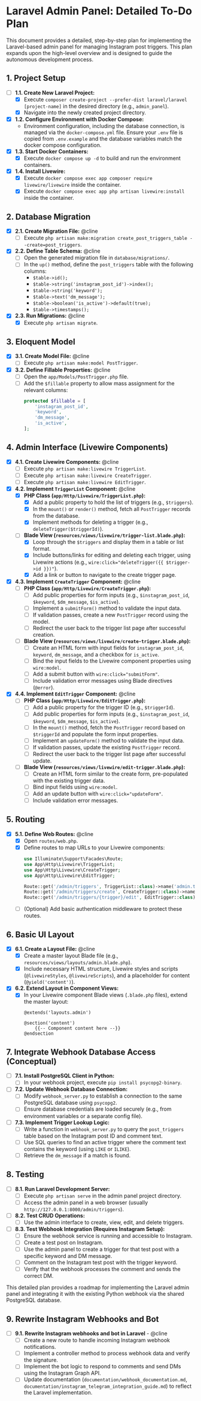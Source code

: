 # Laravel Admin Panel: Detailed To-Do Plan

This document provides a detailed, step-by-step plan for implementing the Laravel-based admin panel for managing Instagram post triggers. This plan expands upon the high-level overview and is designed to guide the autonomous development process.

## 1. Project Setup

*   [ ] **1.1. Create New Laravel Project:**
    *   [x] Execute `composer create-project --prefer-dist laravel/laravel [project-name]` in the desired directory (e.g., `admin_panel`).
    *   [x] Navigate into the newly created project directory.
*   [x] **1.2. Configure Environment with Docker Compose:**
    *   Environment configuration, including the database connection, is managed via the `docker-compose.yml` file. Ensure your `.env` file is copied from `.env.example` and the database variables match the docker compose configuration.
*   [x] **1.3. Start Docker Containers:**
    *   [x] Execute `docker compose up -d` to build and run the environment containers.
*   [x] **1.4. Install Livewire:**
    *   [x] Execute `docker compose exec app composer require livewire/livewire` inside the container.
    *   [x] Execute `docker compose exec app php artisan livewire:install` inside the container.

## 2. Database Migration

*   [x] **2.1. Create Migration File:** @cline
    *   [ ] Execute `php artisan make:migration create_post_triggers_table --create=post_triggers`.
*   [x] **2.2. Define Table Schema:** @cline
    *   [ ] Open the generated migration file in `database/migrations/`.
    *   [ ] In the `up()` method, define the `post_triggers` table with the following columns:
        *   `$table->id();`
        *   `$table->string('instagram_post_id')->index();`
        *   `$table->string('keyword');`
        *   `$table->text('dm_message');`
        *   `$table->boolean('is_active')->default(true);`
        *   `$table->timestamps();`
*   [x] **2.3. Run Migrations:** @cline
    *   [x] Execute `php artisan migrate`.

## 3. Eloquent Model

*   [x] **3.1. Create Model File:** @cline
    *   [ ] Execute `php artisan make:model PostTrigger`.
*   [x] **3.2. Define Fillable Properties:** @cline
    *   [ ] Open the `app/Models/PostTrigger.php` file.
    *   [ ] Add the `$fillable` property to allow mass assignment for the relevant columns:
        ```php
        protected $fillable = [
            'instagram_post_id',
            'keyword',
            'dm_message',
            'is_active',
        ];
        ```

## 4. Admin Interface (Livewire Components)

*   [x] **4.1. Create Livewire Components:** @cline
    *   [ ] Execute `php artisan make:livewire TriggerList`.
    *   [ ] Execute `php artisan make:livewire CreateTrigger`.
    *   [ ] Execute `php artisan make:livewire EditTrigger`.
*   [x] **4.2. Implement `TriggerList` Component:** @cline
    *   [x] **PHP Class (`app/Http/Livewire/TriggerList.php`):**
        *   [x] Add a public property to hold the list of triggers (e.g., `$triggers`).
        *   [x] In the `mount()` or `render()` method, fetch all `PostTrigger` records from the database.
        *   [x] Implement methods for deleting a trigger (e.g., `deleteTrigger($triggerId)`).
    *   [ ] **Blade View (`resources/views/livewire/trigger-list.blade.php`):**
        *   [x] Loop through the `$triggers` and display them in a table or list format.
        *   [x] Include buttons/links for editing and deleting each trigger, using Livewire actions (e.g., `wire:click="deleteTrigger({{ $trigger->id }})"`).
        *   [x] Add a link or button to navigate to the create trigger page.
*   [x] **4.3. Implement `CreateTrigger` Component:** @cline
    *   [ ] **PHP Class (`app/Http/Livewire/CreateTrigger.php`):**
        *   [ ] Add public properties for form inputs (e.g., `$instagram_post_id`, `$keyword`, `$dm_message`, `$is_active`).
        *   [ ] Implement a `submitForm()` method to validate the input data.
        *   [ ] If validation passes, create a new `PostTrigger` record using the model.
        *   [ ] Redirect the user back to the trigger list page after successful creation.
    *   [ ] **Blade View (`resources/views/livewire/create-trigger.blade.php`):**
        *   [ ] Create an HTML form with input fields for `instagram_post_id`, `keyword`, `dm_message`, and a checkbox for `is_active`.
        *   [ ] Bind the input fields to the Livewire component properties using `wire:model`.
        *   [ ] Add a submit button with `wire:click="submitForm"`.
        *   [ ] Include validation error messages using Blade directives (`@error`).
*   [x] **4.4. Implement `EditTrigger` Component:** @cline
    *   [ ] **PHP Class (`app/Http/Livewire/EditTrigger.php`):**
        *   [ ] Add a public property for the trigger ID (e.g., `$triggerId`).
        *   [ ] Add public properties for form inputs (e.g., `$instagram_post_id`, `$keyword`, `$dm_message`, `$is_active`).
        *   [ ] In the `mount()` method, fetch the `PostTrigger` record based on `$triggerId` and populate the form input properties.
        *   [ ] Implement an `updateForm()` method to validate the input data.
        *   [ ] If validation passes, update the existing `PostTrigger` record.
        *   [ ] Redirect the user back to the trigger list page after successful update.
    *   [ ] **Blade View (`resources/views/livewire/edit-trigger.blade.php`):**
        *   [ ] Create an HTML form similar to the create form, pre-populated with the existing trigger data.
        *   [ ] Bind input fields using `wire:model`.
        *   [ ] Add an update button with `wire:click="updateForm"`.
        *   [ ] Include validation error messages.

## 5. Routing

*   [x] **5.1. Define Web Routes:** @cline
    *   [x] Open `routes/web.php`.
    *   [x] Define routes to map URLs to your Livewire components:
        ```php
        use Illuminate\Support\Facades\Route;
        use App\Http\Livewire\TriggerList;
        use App\Http\Livewire\CreateTrigger;
        use App\Http\Livewire\EditTrigger;

        Route::get('/admin/triggers', TriggerList::class)->name('admin.triggers.index');
        Route::get('/admin/triggers/create', CreateTrigger::class)->name('admin.triggers.create');
        Route::get('/admin/triggers/{trigger}/edit', EditTrigger::class)->name('admin.triggers.edit');
        ```
    *   [ ] (Optional) Add basic authentication middleware to protect these routes.

## 6. Basic UI Layout

*   [x] **6.1. Create a Layout File:** @cline
    *   [x] Create a master layout Blade file (e.g., `resources/views/layouts/admin.blade.php`).
    *   [x] Include necessary HTML structure, Livewire styles and scripts (`@livewireStyles`, `@livewireScripts`), and a placeholder for content (`@yield('content')`).
*   [x] **6.2. Extend Layout in Component Views:**
    *   [x] In your Livewire component Blade views (`.blade.php` files), extend the master layout:
        ```blade
        @extends('layouts.admin')

        @section('content')
            {{-- Component content here --}}
        @endsection
        ```

## 7. Integrate Webhook Database Access (Conceptual)

*   [ ] **7.1. Install PostgreSQL Client in Python:**
    *   [ ] In your webhook project, execute `pip install psycopg2-binary`.
*   [ ] **7.2. Update Webhook Database Connection:**
    *   [ ] Modify `webhook_server.py` to establish a connection to the same PostgreSQL database using `psycopg2`.
    *   [ ] Ensure database credentials are loaded securely (e.g., from environment variables or a separate config file).
*   [ ] **7.3. Implement Trigger Lookup Logic:**
    *   [ ] Write a function in `webhook_server.py` to query the `post_triggers` table based on the Instagram post ID and comment text.
    *   [ ] Use SQL queries to find an active trigger where the comment text contains the keyword (using `LIKE` or `ILIKE`).
    *   [ ] Retrieve the `dm_message` if a match is found.

## 8. Testing

*   [ ] **8.1. Run Laravel Development Server:**
    *   [ ] Execute `php artisan serve` in the admin panel project directory.
    *   [ ] Access the admin panel in a web browser (usually `http://127.0.0.1:8000/admin/triggers`).
*   [ ] **8.2. Test CRUD Operations:**
    *   [ ] Use the admin interface to create, view, edit, and delete triggers.
*   [ ] **8.3. Test Webhook Integration (Requires Instagram Setup):**
    *   [ ] Ensure the webhook service is running and accessible to Instagram.
    *   [ ] Create a test post on Instagram.
    *   [ ] Use the admin panel to create a trigger for that test post with a specific keyword and DM message.
    *   [ ] Comment on the Instagram test post with the trigger keyword.
    *   [ ] Verify that the webhook processes the comment and sends the correct DM.

This detailed plan provides a roadmap for implementing the Laravel admin panel and integrating it with the existing Python webhook via the shared PostgreSQL database.

## 9. Rewrite Instagram Webhooks and Bot

*   [ ] **9.1. Rewrite Instagram webhooks and bot in Laravel** - @cline
    *   [ ] Create a new route to handle incoming Instagram webhook notifications.
    *   [ ] Implement a controller method to process webhook data and verify the signature.
    *   [ ] Implement the bot logic to respond to comments and send DMs using the Instagram Graph API.
    *   [ ] Update documentation (`documentation/webhook_documentation.md`, `documentation/instagram_telegram_integration_guide.md`) to reflect the Laravel implementation.
